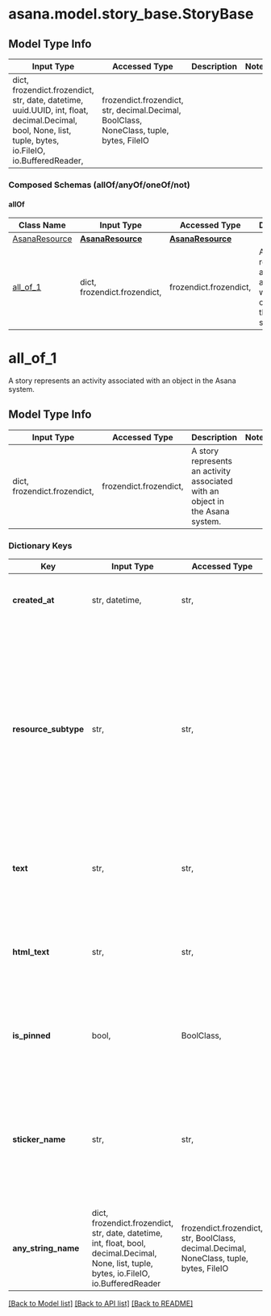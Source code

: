# asana.model.story_base.StoryBase

## Model Type Info
Input Type | Accessed Type | Description | Notes
------------ | ------------- | ------------- | -------------
dict, frozendict.frozendict, str, date, datetime, uuid.UUID, int, float, decimal.Decimal, bool, None, list, tuple, bytes, io.FileIO, io.BufferedReader,  | frozendict.frozendict, str, decimal.Decimal, BoolClass, NoneClass, tuple, bytes, FileIO |  | 

### Composed Schemas (allOf/anyOf/oneOf/not)
#### allOf
Class Name | Input Type | Accessed Type | Description | Notes
------------- | ------------- | ------------- | ------------- | -------------
[AsanaResource](AsanaResource.md) | [**AsanaResource**](AsanaResource.md) | [**AsanaResource**](AsanaResource.md) |  | 
[all_of_1](#all_of_1) | dict, frozendict.frozendict,  | frozendict.frozendict,  | A story represents an activity associated with an object in the Asana system. | 

# all_of_1

A story represents an activity associated with an object in the Asana system.

## Model Type Info
Input Type | Accessed Type | Description | Notes
------------ | ------------- | ------------- | -------------
dict, frozendict.frozendict,  | frozendict.frozendict,  | A story represents an activity associated with an object in the Asana system. | 

### Dictionary Keys
Key | Input Type | Accessed Type | Description | Notes
------------ | ------------- | ------------- | ------------- | -------------
**created_at** | str, datetime,  | str,  | The time at which this resource was created. | [optional] value must conform to RFC-3339 date-time
**resource_subtype** | str,  | str,  | The subtype of this resource. Different subtypes retain many of the same fields and behavior, but may render differently in Asana or represent resources with different semantic meaning. | [optional] 
**text** | str,  | str,  | The plain text of the comment to add. Cannot be used with html_text. | [optional] 
**html_text** | str,  | str,  | [Opt In](/docs/input-output-options). HTML formatted text for a comment. This will not include the name of the creator. | [optional] 
**is_pinned** | bool,  | BoolClass,  | *Conditional*. Whether the story should be pinned on the resource. | [optional] 
**sticker_name** | str,  | str,  | The name of the sticker in this story. &#x60;null&#x60; if there is no sticker. | [optional] must be one of ["green_checkmark", "people_dancing", "dancing_unicorn", "heart", "party_popper", "people_waving_flags", "splashing_narwhal", "trophy", "yeti_riding_unicorn", "celebrating_people", "determined_climbers", "phoenix_spreading_love", ] 
**any_string_name** | dict, frozendict.frozendict, str, date, datetime, int, float, bool, decimal.Decimal, None, list, tuple, bytes, io.FileIO, io.BufferedReader | frozendict.frozendict, str, BoolClass, decimal.Decimal, NoneClass, tuple, bytes, FileIO | any string name can be used but the value must be the correct type | [optional]

[[Back to Model list]](../../README.md#documentation-for-models) [[Back to API list]](../../README.md#documentation-for-api-endpoints) [[Back to README]](../../README.md)

